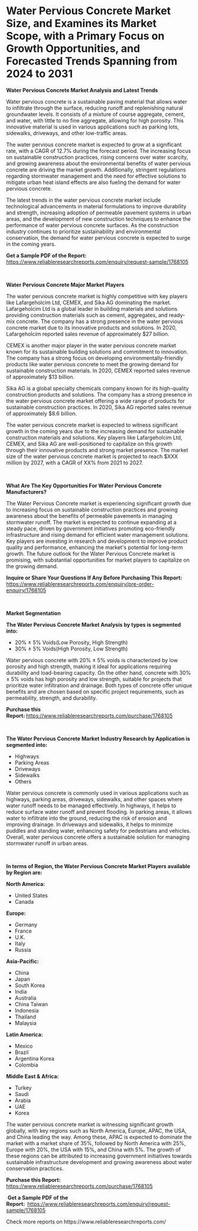 <p><h1>Water Pervious Concrete Market Size, and Examines its Market Scope, with a Primary Focus on Growth Opportunities, and Forecasted Trends Spanning from 2024 to 2031</h1></p><p><strong>Water Pervious Concrete Market Analysis and Latest Trends</strong></p>
<p><p>Water pervious concrete is a sustainable paving material that allows water to infiltrate through the surface, reducing runoff and replenishing natural groundwater levels. It consists of a mixture of course aggregate, cement, and water, with little to no fine aggregate, allowing for high porosity. This innovative material is used in various applications such as parking lots, sidewalks, driveways, and other low-traffic areas.</p><p>The water pervious concrete market is expected to grow at a significant rate, with a CAGR of 12.7% during the forecast period. The increasing focus on sustainable construction practices, rising concerns over water scarcity, and growing awareness about the environmental benefits of water pervious concrete are driving the market growth. Additionally, stringent regulations regarding stormwater management and the need for effective solutions to mitigate urban heat island effects are also fueling the demand for water pervious concrete.</p><p>The latest trends in the water pervious concrete market include technological advancements in material formulations to improve durability and strength, increasing adoption of permeable pavement systems in urban areas, and the development of new construction techniques to enhance the performance of water pervious concrete surfaces. As the construction industry continues to prioritize sustainability and environmental conservation, the demand for water pervious concrete is expected to surge in the coming years.</p></p>
<p><strong>Get a Sample PDF of the Report:&nbsp;</strong> <a href="https://www.reliableresearchreports.com/enquiry/request-sample/1768105">https://www.reliableresearchreports.com/enquiry/request-sample/1768105</a></p>
<p>&nbsp;</p>
<p><strong>Water Pervious Concrete Major Market Players</strong></p>
<p><p>The water pervious concrete market is highly competitive with key players like Lafargeholcim Ltd, CEMEX, and Sika AG dominating the market. Lafargeholcim Ltd is a global leader in building materials and solutions providing construction materials such as cement, aggregates, and ready-mix concrete. The company has a strong presence in the water pervious concrete market due to its innovative products and solutions. In 2020, Lafargeholcim reported sales revenue of approximately $27 billion.</p><p>CEMEX is another major player in the water pervious concrete market known for its sustainable building solutions and commitment to innovation. The company has a strong focus on developing environmentally-friendly products like water pervious concrete to meet the growing demand for sustainable construction materials. In 2020, CEMEX reported sales revenue of approximately $13 billion.</p><p>Sika AG is a global specialty chemicals company known for its high-quality construction products and solutions. The company has a strong presence in the water pervious concrete market offering a wide range of products for sustainable construction practices. In 2020, Sika AG reported sales revenue of approximately $8.6 billion.</p><p>The water pervious concrete market is expected to witness significant growth in the coming years due to the increasing demand for sustainable construction materials and solutions. Key players like Lafargeholcim Ltd, CEMEX, and Sika AG are well-positioned to capitalize on this growth through their innovative products and strong market presence. The market size of the water pervious concrete market is projected to reach $XXX million by 2027, with a CAGR of XX% from 2021 to 2027.</p></p>
<p>&nbsp;</p>
<p><strong>What Are The Key Opportunities For Water Pervious Concrete Manufacturers?</strong></p>
<p><p>The Water Pervious Concrete market is experiencing significant growth due to increasing focus on sustainable construction practices and growing awareness about the benefits of permeable pavements in managing stormwater runoff. The market is expected to continue expanding at a steady pace, driven by government initiatives promoting eco-friendly infrastructure and rising demand for efficient water management solutions. Key players are investing in research and development to improve product quality and performance, enhancing the market's potential for long-term growth. The future outlook for the Water Pervious Concrete market is promising, with substantial opportunities for market players to capitalize on the growing demand.</p></p>
<p><strong>Inquire or Share Your Questions If Any Before Purchasing This Report:</strong> <a href="https://www.reliableresearchreports.com/enquiry/pre-order-enquiry/1768105">https://www.reliableresearchreports.com/enquiry/pre-order-enquiry/1768105</a></p>
<p>&nbsp;</p>
<p><strong>Market Segmentation</strong></p>
<p><strong>The Water Pervious Concrete Market Analysis by types is segmented into:</strong></p>
<p><ul><li>20% ± 5% Voids(Low Porosity, High Strength)</li><li>30% ± 5% Voids(High Porosity, Low Strength)</li></ul></p>
<p><p>Water pervious concrete with 20% ± 5% voids is characterized by low porosity and high strength, making it ideal for applications requiring durability and load-bearing capacity. On the other hand, concrete with 30% ± 5% voids has high porosity and low strength, suitable for projects that prioritize water infiltration and drainage. Both types of concrete offer unique benefits and are chosen based on specific project requirements, such as permeability, strength, and durability.</p></p>
<p><strong>Purchase this Report:&nbsp;</strong><a href="https://www.reliableresearchreports.com/purchase/1768105">https://www.reliableresearchreports.com/purchase/1768105</a></p>
<p>&nbsp;</p>
<p><strong>The Water Pervious Concrete Market Industry Research by Application is segmented into:</strong></p>
<p><ul><li>Highways</li><li>Parking Areas</li><li>Driveways</li><li>Sidewalks</li><li>Others</li></ul></p>
<p><p>Water pervious concrete is commonly used in various applications such as highways, parking areas, driveways, sidewalks, and other spaces where water runoff needs to be managed effectively. In highways, it helps to reduce surface water runoff and prevent flooding. In parking areas, it allows water to infiltrate into the ground, reducing the risk of erosion and improving drainage. In driveways and sidewalks, it helps to minimize puddles and standing water, enhancing safety for pedestrians and vehicles. Overall, water pervious concrete offers a sustainable solution for managing stormwater runoff in urban areas.</p></p>
<p>&nbsp;</p>
<p><strong>In terms of Region, the Water Pervious Concrete Market Players available by Region are:</strong></p>
<p>
    <p> <strong> North America: </strong>
        <ul>
            <li>United States</li>
            <li>Canada</li>
        </ul>
        </p> 
    <p> <strong> Europe: </strong>
        <ul>
            <li>Germany</li>
            <li>France</li>
            <li>U.K.</li>
            <li>Italy</li>
            <li>Russia</li>
        </ul>
        </p> 
    <p> <strong> Asia-Pacific: </strong>
        <ul>
            <li>China</li>
            <li>Japan</li>
            <li>South Korea</li>
            <li>India</li>
            <li>Australia</li>
            <li>China Taiwan</li>
            <li>Indonesia</li>
            <li>Thailand</li>
            <li>Malaysia</li>
        </ul>
        </p> 
    <p> <strong> Latin America: </strong>
        <ul>
            <li>Mexico</li>
            <li>Brazil</li>
            <li>Argentina Korea</li>
            <li>Colombia</li>
        </ul>
        </p> 
    <p> <strong> Middle East & Africa: </strong>
        <ul>
            <li>Turkey</li>
            <li>Saudi</li>
            <li>Arabia</li>
            <li>UAE</li>
            <li>Korea</li>
        </ul>
    </p>
    </p>
<p><p>The water pervious concrete market is witnessing significant growth globally, with key regions such as North America, Europe, APAC, the USA, and China leading the way. Among these, APAC is expected to dominate the market with a market share of 35%, followed by North America with 25%, Europe with 20%, the USA with 15%, and China with 5%. The growth of these regions can be attributed to increasing government initiatives towards sustainable infrastructure development and growing awareness about water conservation practices.</p></p>
<p><strong>Purchase this Report: </strong><a href="https://www.reliableresearchreports.com/purchase/1768105">https://www.reliableresearchreports.com/purchase/1768105</a></p>
<p>&nbsp;<strong>Get a Sample PDF of the Report:&nbsp;&nbsp;</strong><a href="https://www.reliableresearchreports.com/enquiry/request-sample/1768105">https://www.reliableresearchreports.com/enquiry/request-sample/1768105</a></p>
<p><strong></strong></p>
<p>Check more reports on https://www.reliableresearchreports.com/</p>